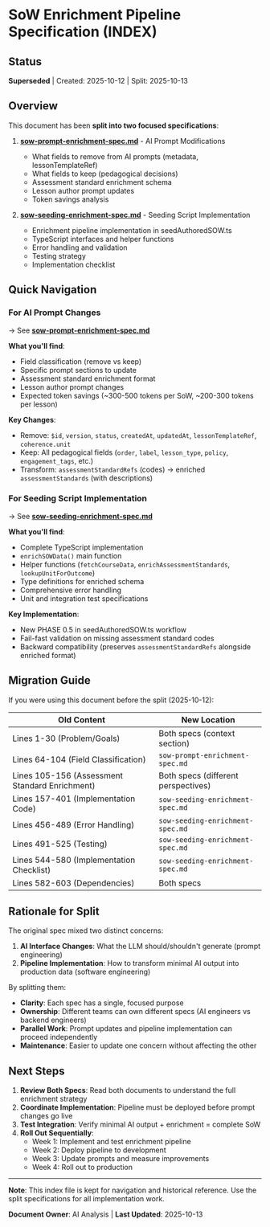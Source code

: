 # SoW Enrichment Pipeline Specification (INDEX)

## Status
**Superseded** | Created: 2025-10-12 | Split: 2025-10-13

## Overview

This document has been **split into two focused specifications**:

1. **[sow-prompt-enrichment-spec.md](./sow-prompt-enrichment-spec.md)** - AI Prompt Modifications
   - What fields to remove from AI prompts (metadata, lessonTemplateRef)
   - What fields to keep (pedagogical decisions)
   - Assessment standard enrichment schema
   - Lesson author prompt updates
   - Token savings analysis

2. **[sow-seeding-enrichment-spec.md](./sow-seeding-enrichment-spec.md)** - Seeding Script Implementation
   - Enrichment pipeline implementation in seedAuthoredSOW.ts
   - TypeScript interfaces and helper functions
   - Error handling and validation
   - Testing strategy
   - Implementation checklist

## Quick Navigation

### For AI Prompt Changes
→ See **[sow-prompt-enrichment-spec.md](./sow-prompt-enrichment-spec.md)**

**What you'll find**:
- Field classification (remove vs keep)
- Specific prompt sections to update
- Assessment standard enrichment format
- Lesson author prompt changes
- Expected token savings (~300-500 tokens per SoW, ~200-300 tokens per lesson)

**Key Changes**:
- Remove: `$id`, `version`, `status`, `createdAt`, `updatedAt`, `lessonTemplateRef`, `coherence.unit`
- Keep: All pedagogical fields (`order`, `label`, `lesson_type`, `policy`, `engagement_tags`, etc.)
- Transform: `assessmentStandardRefs` (codes) → enriched `assessmentStandards` (with descriptions)

### For Seeding Script Implementation
→ See **[sow-seeding-enrichment-spec.md](./sow-seeding-enrichment-spec.md)**

**What you'll find**:
- Complete TypeScript implementation
- `enrichSOWData()` main function
- Helper functions (`fetchCourseData`, `enrichAssessmentStandards`, `lookupUnitForOutcome`)
- Type definitions for enriched schema
- Comprehensive error handling
- Unit and integration test specifications

**Key Implementation**:
- New PHASE 0.5 in seedAuthoredSOW.ts workflow
- Fail-fast validation on missing assessment standard codes
- Backward compatibility (preserves `assessmentStandardRefs` alongside enriched format)

## Migration Guide

If you were using this document before the split (2025-10-12):

| Old Content | New Location |
|-------------|--------------|
| Lines 1-30 (Problem/Goals) | Both specs (context section) |
| Lines 64-104 (Field Classification) | `sow-prompt-enrichment-spec.md` |
| Lines 105-156 (Assessment Standard Enrichment) | Both specs (different perspectives) |
| Lines 157-401 (Implementation Code) | `sow-seeding-enrichment-spec.md` |
| Lines 456-489 (Error Handling) | `sow-seeding-enrichment-spec.md` |
| Lines 491-525 (Testing) | `sow-seeding-enrichment-spec.md` |
| Lines 544-580 (Implementation Checklist) | `sow-seeding-enrichment-spec.md` |
| Lines 582-603 (Dependencies) | Both specs |

## Rationale for Split

The original spec mixed two distinct concerns:

1. **AI Interface Changes**: What the LLM should/shouldn't generate (prompt engineering)
2. **Pipeline Implementation**: How to transform minimal AI output into production data (software engineering)

By splitting them:
- **Clarity**: Each spec has a single, focused purpose
- **Ownership**: Different teams can own different specs (AI engineers vs backend engineers)
- **Parallel Work**: Prompt updates and pipeline implementation can proceed independently
- **Maintenance**: Easier to update one concern without affecting the other

## Next Steps

1. **Review Both Specs**: Read both documents to understand the full enrichment strategy
2. **Coordinate Implementation**: Pipeline must be deployed before prompt changes go live
3. **Test Integration**: Verify minimal AI output + enrichment = complete SoW
4. **Roll Out Sequentially**:
   - Week 1: Implement and test enrichment pipeline
   - Week 2: Deploy pipeline to development
   - Week 3: Update prompts and measure improvements
   - Week 4: Roll out to production

---

**Note**: This index file is kept for navigation and historical reference. Use the split specifications for all implementation work.

**Document Owner**: AI Analysis | **Last Updated**: 2025-10-13
